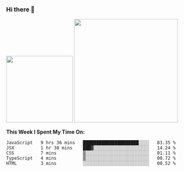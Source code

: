 ### Hi there 👋

<!--
**nestor22/nestor22** is a ✨ _special_ ✨ repository because its `README.md` (this file) appears on your GitHub profile.

Here are some ideas to get you started:

- 🔭 I’m currently working on ...
- 🌱 I’m currently learning ...
- 👯 I’m looking to collaborate on ...
- 🤔 I’m looking for help with ...
- 💬 Ask me about ...
- 📫 How to reach me: ...
- 😄 Pronouns: ...
- ⚡ Fun fact: ...
-->


<img height="180em" src="https://github-readme-stats.vercel.app/api?username=nestor22&show_icons=true&hide_border=true&&count_private=true&include_all_commits=true&theme=radical" />
<img height="280em" src="https://github-readme-stats.vercel.app/api/top-langs/?username=nestor22&layout=compact)](https://github.com/nestor22/github-readme-stats&theme=radical"  />



**This Week I Spent My Time On:**
<!--START_SECTION:waka-->
```text
JavaScript   9 hrs 36 mins   █████████████████████░░░░   83.35 % 
JSX          1 hr 38 mins    ███▓░░░░░░░░░░░░░░░░░░░░░   14.24 % 
CSS          7 mins          ▒░░░░░░░░░░░░░░░░░░░░░░░░   01.11 % 
TypeScript   4 mins          ▒░░░░░░░░░░░░░░░░░░░░░░░░   00.72 % 
HTML         3 mins          ░░░░░░░░░░░░░░░░░░░░░░░░░   00.52 % 
```
<!--END_SECTION:waka-->


